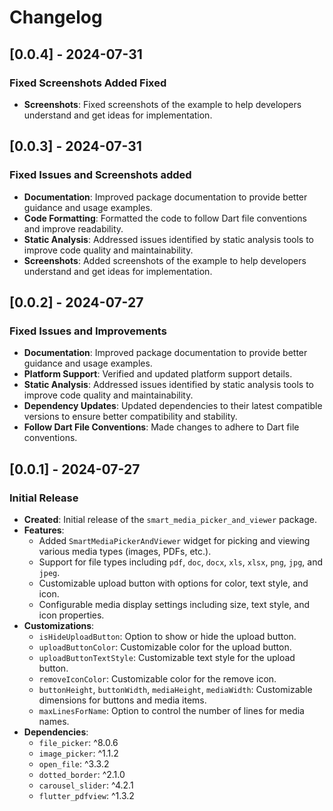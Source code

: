 # Changelog


## [0.0.4] - 2024-07-31
### Fixed Screenshots Added Fixed
- **Screenshots**: Fixed screenshots of the example to help developers understand and get ideas for implementation.

## [0.0.3] - 2024-07-31
### Fixed Issues and Screenshots added
- **Documentation**: Improved package documentation to provide better guidance and usage examples.
- **Code Formatting**: Formatted the code to follow Dart file conventions and improve readability.
- **Static Analysis**: Addressed issues identified by static analysis tools to improve code quality and maintainability.
- **Screenshots**: Added screenshots of the example to help developers understand and get ideas for implementation.


## [0.0.2] - 2024-07-27
### Fixed Issues and Improvements
- **Documentation**: Improved package documentation to provide better guidance and usage examples.
- **Platform Support**: Verified and updated platform support details.
- **Static Analysis**: Addressed issues identified by static analysis tools to improve code quality and maintainability.
- **Dependency Updates**: Updated dependencies to their latest compatible versions to ensure better compatibility and stability.
- **Follow Dart File Conventions**: Made changes to adhere to Dart file conventions.



## [0.0.1] - 2024-07-27
### Initial Release
- **Created**: Initial release of the `smart_media_picker_and_viewer` package.
- **Features**:
  - Added `SmartMediaPickerAndViewer` widget for picking and viewing various media types (images, PDFs, etc.).
  - Support for file types including `pdf`, `doc`, `docx`, `xls`, `xlsx`, `png`, `jpg`, and `jpeg`.
  - Customizable upload button with options for color, text style, and icon.
  - Configurable media display settings including size, text style, and icon properties.
- **Customizations**:
  - `isHideUploadButton`: Option to show or hide the upload button.
  - `uploadButtonColor`: Customizable color for the upload button.
  - `uploadButtonTextStyle`: Customizable text style for the upload button.
  - `removeIconColor`: Customizable color for the remove icon.
  - `buttonHeight`, `buttonWidth`, `mediaHeight`, `mediaWidth`: Customizable dimensions for buttons and media items.
  - `maxLinesForName`: Option to control the number of lines for media names.
- **Dependencies**:
  - `file_picker`: ^8.0.6
  - `image_picker`: ^1.1.2
  - `open_file`: ^3.3.2
  - `dotted_border`: ^2.1.0
  - `carousel_slider`: ^4.2.1
  - `flutter_pdfview`: ^1.3.2


